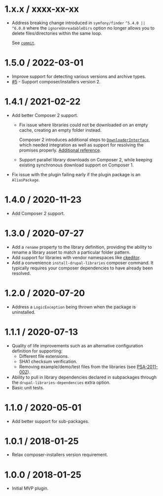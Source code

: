 1.x.x / xxxx-xx-xx
========================
* Address breaking change introduced in `symfony/finder` `^5.4.0 || ^6.0.0` where the `ignoreUnreadableDirs` option no
  longer allows you to delete files/directories within the same loop.

  See [`commit`](https://github.com/symfony/finder/commit/982b4a1044ec54a2ad55c8001bf66dbdb3e3c4c1).

1.5.0 / 2022-03-01
========================
* Improve support for detecting various versions and archive types.
* [#5](https://github.com/zodiacmedia/drupal-libraries-installer/pull/5) - Support composer/installers version 2.

1.4.1 / 2021-02-22
========================
* Add better Composer 2 support.

  * Fix issue where libraries could not be downloaded on an empty cache, creating an empty folder instead.

    Composer 2 introduces additional steps to [`DownloaderInterface`][composer-2-upgrade], which 
    needed integration as well as support for resolving the promises properly. [Additional reference][composer-2-download-support].
  * Support parallel library downloads on Composer 2, while keeping existing synchronous download support on Composer 1.
* Fix issue with the plugin failing early if the plugin package is an `AliasPackage`. 

1.4.0 / 2020-11-23
========================
* Add Composer 2 support.

1.3.0 / 2020-07-27
========================
* Add a `rename` property to the library definition, providing the ability to
    rename a library asset to match a particular folder pattern.
* Add support for libraries with vendor namespaces like [ckeditor][ckeditor-downloads].
* Add a convenience `install-drupal-libraries` composer command. It typically
    requires your composer dependencies to have already been resolved.

1.2.0 / 2020-07-20
========================
* Address a `LogicException` being thrown when the package is uninstalled.

1.1.1 / 2020-07-13
========================

* Quality of life improvements such as an alternative configuration
definition for supporting:
    * Different file extensions.
    * SHA1 checksum verification.
    * Removing example/demo/test files from the libraries (see [PSA-2011-002](https://www.drupal.org/node/1189632)).
* Ability to pull in library dependencies declared in subpackages through the
`drupal-libraries-dependencies` extra option.
* Basic unit tests.

1.1.0 / 2020-05-01
========================
* Add better support for sub-packages.

1.0.1 / 2018-01-25 
========================
* Relax composer-installers version requirement.

1.0.0 / 2018-01-25 
========================
* Initial MVP plugin.

[composer-2-upgrade]: https://getcomposer.org/upgrade/UPGRADE-2.0.md
[composer-2-download-support]: https://github.com/composer/composer/issues/9209
[ckeditor-downloads]: https://github.com/balbuf/drupal-libraries-installer/issues/6
